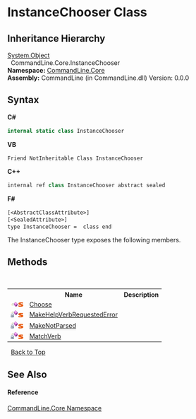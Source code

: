 # InstanceChooser Class
 


## Inheritance Hierarchy
<a href="https://docs.microsoft.com/dotnet/api/system.object" target="_blank">System.Object</a><br />&nbsp;&nbsp;CommandLine.Core.InstanceChooser<br />
**Namespace:**&nbsp;<a href="N_CommandLine_Core">CommandLine.Core</a><br />**Assembly:**&nbsp;CommandLine (in CommandLine.dll) Version: 0.0.0

## Syntax

**C#**<br />
``` C#
internal static class InstanceChooser
```

**VB**<br />
``` VB
Friend NotInheritable Class InstanceChooser
```

**C++**<br />
``` C++
internal ref class InstanceChooser abstract sealed
```

**F#**<br />
``` F#
[<AbstractClassAttribute>]
[<SealedAttribute>]
type InstanceChooser =  class end
```

The InstanceChooser type exposes the following members.


## Methods
&nbsp;<table><tr><th></th><th>Name</th><th>Description</th></tr><tr><td>![Public method](media/pubmethod.gif "Public method")![Static member](media/static.gif "Static member")</td><td><a href="M_CommandLine_Core_InstanceChooser_Choose">Choose</a></td><td /></tr><tr><td>![Private method](media/privmethod.gif "Private method")![Static member](media/static.gif "Static member")</td><td><a href="M_CommandLine_Core_InstanceChooser_MakeHelpVerbRequestedError">MakeHelpVerbRequestedError</a></td><td /></tr><tr><td>![Private method](media/privmethod.gif "Private method")![Static member](media/static.gif "Static member")</td><td><a href="M_CommandLine_Core_InstanceChooser_MakeNotParsed">MakeNotParsed</a></td><td /></tr><tr><td>![Private method](media/privmethod.gif "Private method")![Static member](media/static.gif "Static member")</td><td><a href="M_CommandLine_Core_InstanceChooser_MatchVerb">MatchVerb</a></td><td /></tr></table>&nbsp;
<a href="#instancechooser-class">Back to Top</a>

## See Also


#### Reference
<a href="N_CommandLine_Core">CommandLine.Core Namespace</a><br />